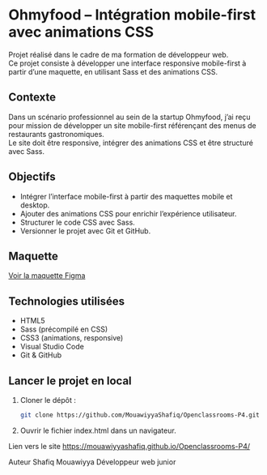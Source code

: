 # Ohmyfood – Intégration mobile-first avec animations CSS

Projet réalisé dans le cadre de ma formation de développeur web.  
Ce projet consiste à développer une interface responsive mobile-first à partir d’une maquette, en utilisant Sass et des animations CSS.

## Contexte

Dans un scénario professionnel au sein de la startup Ohmyfood, j’ai reçu pour mission de développer un site mobile-first référençant des menus de restaurants gastronomiques.  
Le site doit être responsive, intégrer des animations CSS et être structuré avec Sass.

## Objectifs

- Intégrer l’interface mobile-first à partir des maquettes mobile et desktop.
- Ajouter des animations CSS pour enrichir l’expérience utilisateur.
- Structurer le code CSS avec Sass.
- Versionner le projet avec Git et GitHub.

## Maquette

[Voir la maquette Figma](https://www.figma.com/design/CbB1blmlUPQNCmNkzVdW6q/Maquettes-Ohmyfood--mobile-et-desktop---Copy-?node-id=0-1)

## Technologies utilisées

- HTML5  
- Sass (précompilé en CSS)  
- CSS3 (animations, responsive)  
- Visual Studio Code  
- Git & GitHub  

## Lancer le projet en local

1. Cloner le dépôt :
   ```bash
   git clone https://github.com/MouawiyyaShafiq/Openclassrooms-P4.git

2. Ouvrir le fichier index.html dans un navigateur.

Lien vers le site
https://mouawiyyashafiq.github.io/Openclassrooms-P4/

Auteur
Shafiq Mouawiyya
Développeur web junior